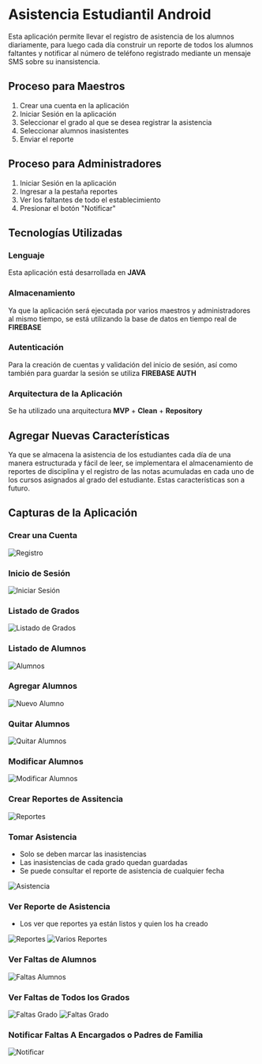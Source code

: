 # Asistencia Estudiantil Android
Esta aplicación permite llevar el registro de asistencia de los alumnos diariamente, para luego cada día construir un reporte de todos los alumnos faltantes y notificar al número de teléfono registrado mediante un mensaje SMS sobre su inansistencia. 


## Proceso para Maestros
1. Crear una cuenta en la aplicación
2. Iniciar Sesión en la aplicación
3. Seleccionar el grado al que se desea registrar la asistencia
4. Seleccionar alumnos inasistentes
5. Enviar el reporte

## Proceso para Administradores
1. Iniciar Sesión en la aplicación
2. Ingresar a la pestaña reportes
3. Ver los faltantes de todo el establecimiento
4. Presionar el botón "Notificar"

## Tecnologías Utilizadas

### Lenguaje
Esta aplicación está desarrollada en **JAVA**

### Almacenamiento
Ya que la aplicación será ejecutada por varios maestros y administradores al mismo tiempo, se está utilizando la base de datos en tiempo real de **FIREBASE**

### Autenticación
Para la creación de cuentas y validación del inicio de sesión, así como también para guardar la sesión se utiliza **FIREBASE AUTH**

### Arquitectura de la Aplicación
Se ha utilizado una arquitectura **MVP** + **Clean** + **Repository**

## Agregar Nuevas Características
Ya que se almacena la asistencia de los estudiantes cada día de una manera estructurada y fácil de leer, se implementara el almacenamiento de reportes de disciplina y el registro de las notas acumuladas en cada uno de los cursos asignados al grado del estudiante. Estas características son a futuro. 

## Capturas de la Aplicación
### Crear una Cuenta
![Registro](/imagenes/registro.jpeg)
### Inicio de Sesión
![Iniciar Sesión](/imagenes/iniciarSesion.jpeg)
### Listado de Grados
![Listado de Grados](/imagenes/variosGrados.jpeg)
### Listado de Alumnos
![Alumnos](/imagenes/listaAlumnos.jpeg)
### Agregar Alumnos
![Nuevo Alumno](/imagenes/agregarAlumnos.jpeg)
### Quitar Alumnos
![Quitar Alumnos](/imagenes/eliminarAlumnos.jpeg)
### Modificar Alumnos
![Modificar Alumnos](/imagenes/modificarAlumnos.jpeg)
### Crear Reportes de Assitencia
![Reportes](/imagenes/crearReporteAsistencia.jpeg)
### Tomar Asistencia
* Solo se deben marcar las inasistencias
* Las inasistencias de cada grado quedan guardadas
* Se puede consultar el reporte de asistencia de cualquier fecha

![Asistencia](/imagenes/tomarAsistencia.jpeg)
### Ver Reporte de Asistencia
* Los ver que reportes ya están listos y quien los ha creado

![Reportes](/imagenes/verReportes.jpg)
![Varios Reportes](/imagenes/variosReportesMismoTiempo.jpeg)

### Ver Faltas de Alumnos
![Faltas Alumnos](/imagenes/verFaltasAlumnos.jpeg)

### Ver Faltas de Todos los Grados

![Faltas Grado](/imagenes/verFaltantesGrado.jpeg)
![Faltas Grado](/imagenes/verFaltantesVariosGrados.jpeg)

### Notificar Faltas A Encargados o Padres de Familia
![Notificar](/imagenes/enviarSMS.jpeg)


